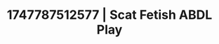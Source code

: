 ---
categories:
- Cuckold kink
- Erotic silhouette
- Erotic tension build
- Rough sex
- Soft domination
image: /assets/images/1747787512577.jpg
layout: post
seo:
  description: Featured content with sensual Scat Fetish, ABDL Play. HD images available.
  keywords: Scat Fetish, ABDL Play
  og_image: /assets/images/1747787512577.jpg
  schema_type: VisualArtwork
tags:
- '#1747787512577'
- ABDL Play
- Scat Fetish
title: 1747787512577 | Scat Fetish ABDL Play
---